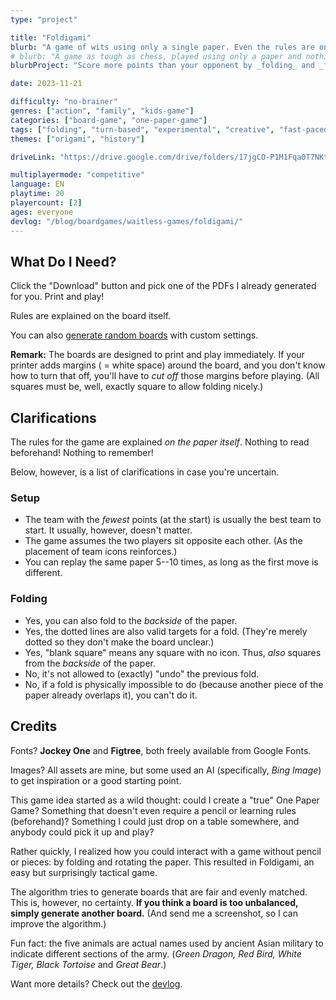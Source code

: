 ```yaml
---
type: "project"

title: "Foldigami"
blurb: "A game of wits using only a single paper. Even the rules are on the paper itself, and play happens through folding and rotating."
# blurb: "A game as tough as chess, played using only a paper and nothing else."
blurbProject: "Score more points than your opponent by _folding_ and _flipping_ the paper."

date: 2023-11-21

difficulty: "no-brainer"
genres: ["action", "family", "kids-game"]
categories: ["board-game", "one-paper-game"]
tags: ["folding", "turn-based", "experimental", "creative", "fast-paced"]
themes: ["origami", "history"]

driveLink: "https://drive.google.com/drive/folders/17jgCO-P1M1Fqa0T7NKt8nfJxslF2TDMB"

multiplayermode: "competitive"
language: EN
playtime: 20
playercount: [2]
ages: everyone
devlog: "/blog/boardgames/waitless-games/foldigami/"
---
```


## What Do I Need?

Click the "Download" button and pick one of the PDFs I already generated for you. Print and play!

Rules are explained on the board itself.

You can also [generate random boards](board) with custom settings.

**Remark:** The boards are designed to print and play immediately. If your printer adds margins ( = white space) around the board, and you don't know how to turn that off, you'll have to _cut off_ those margins before playing. (All squares must be, well, exactly square to allow folding nicely.)

## Clarifications

The rules for the game are explained _on the paper itself_. Nothing to read beforehand! Nothing to remember!

Below, however, is a list of clarifications in case you're uncertain.

### Setup

* The team with the _fewest_ points (at the start) is usually the best team to start. It usually, however, doesn't matter.
* The game assumes the two players sit opposite each other. (As the placement of team icons reinforces.)
* You can replay the same paper 5--10 times, as long as the first move is different.

### Folding

* Yes, you can also fold to the _backside_ of the paper.
* Yes, the dotted lines are also valid targets for a fold. (They're merely dotted so they don't make the board unclear.)
* Yes, "blank square" means any square with no icon. Thus, _also_ squares from the _backside_ of the paper.
* No, it's not allowed to (exactly) "undo" the previous fold.
* No, if a fold is physically impossible to do (because another piece of the paper already overlaps it), you can't do it.

## Credits

Fonts? **Jockey One** and **Figtree**, both freely available from Google Fonts.

Images? All assets are mine, but some used an AI (specifically, _Bing Image_) to get inspiration or a good starting point.

This game idea started as a wild thought: could I create a "true" One Paper Game? Something that doesn't even require a pencil or learning rules (beforehand)? Something I could just drop on a table somewhere, and anybody could pick it up and play?

Rather quickly, I realized how you could interact with a game without pencil or pieces: by folding and rotating the paper. This resulted in Foldigami, an easy but surprisingly tactical game. 

The algorithm tries to generate boards that are fair and evenly matched. This is, however, no certainty. **If you think a board is too unbalanced, simply generate another board.** (And send me a screenshot, so I can improve the algorithm.)

Fun fact: the five animals are actual names used by ancient Asian military to indicate different sections of the army. (_Green Dragon, Red Bird, White Tiger, Black Tortoise_ and _Great Bear_.)

Want more details? Check out the [devlog](/blog/boardgames/waitless-games/foldigami/).